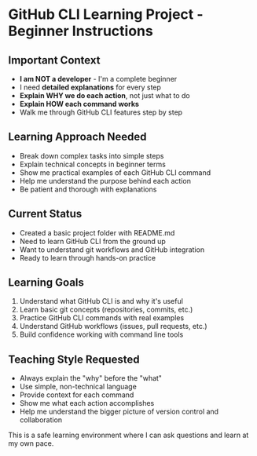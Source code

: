 # GitHub CLI Learning Project - Beginner Instructions

## Important Context
- **I am NOT a developer** - I'm a complete beginner
- I need **detailed explanations** for every step
- **Explain WHY we do each action**, not just what to do
- **Explain HOW each command works**
- Walk me through GitHub CLI features step by step

## Learning Approach Needed
- Break down complex tasks into simple steps
- Explain technical concepts in beginner terms
- Show me practical examples of each GitHub CLI command
- Help me understand the purpose behind each action
- Be patient and thorough with explanations

## Current Status
- Created a basic project folder with README.md
- Need to learn GitHub CLI from the ground up
- Want to understand git workflows and GitHub integration
- Ready to learn through hands-on practice

## Learning Goals
1. Understand what GitHub CLI is and why it's useful
2. Learn basic git concepts (repositories, commits, etc.)
3. Practice GitHub CLI commands with real examples
4. Understand GitHub workflows (issues, pull requests, etc.)
5. Build confidence working with command line tools

## Teaching Style Requested
- Always explain the "why" before the "what"
- Use simple, non-technical language
- Provide context for each command
- Show me what each action accomplishes
- Help me understand the bigger picture of version control and collaboration

This is a safe learning environment where I can ask questions and learn at my own pace.